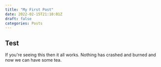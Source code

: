 ```yaml
---
title: "My First Post"
date: 2022-02-15T21:10:01Z
draft: false
categories: Posts
---
```


## Test

If you're seeing this then it all works. Nothing has crashed and burned and now we can have some tea.